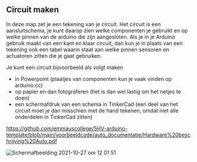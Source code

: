 ## Circuit maken

In deze map zet je een tekening van je circuit.
Het circuit is een aansluitschema, je kunt daarop zien welke componenten je gebruikt en op welke pinnen van de arduino die zijn aangesloten. Als je in je Arduino gebruik maakt van een kant en klaar circuit, dan kun je in plaats van een tekening ook een tabel waarin staat aan welke pinnen sensoren en actuatoren zitten die je gaat gebruiken.

Je kunt een circuit bijvoorbeeld als volgt maken
- in Powerpoint (plaatjes van componenten kun je vaak vinden op arduino.cc)
- op papier en dan fotograferen (het is dan wel lastig om het netjes te doen)
- een schermafdruk van een schema in TinkerCad (een deel van het circuit moet je dan misschien met de hand tekenen, omdat niet alle onderdelen in TinkerCad zitten)












https://github.com/emmauscollege/5HV-arduino-template/blob/main/voorbeeldcode/auto_documentatie/Hardware%20beschrijving%20Auto.pdf


![Schermafbeelding 2021-10-27 om 12 01 51](https://user-images.githubusercontent.com/74650526/139044936-33fc9ee4-7303-45ed-a556-e31049b52af6.png)


